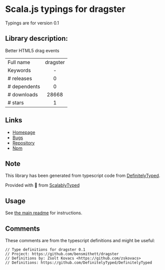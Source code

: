
# Scala.js typings for dragster

Typings are for version 0.1

## Library description:
Better HTML5 drag events

|                    |                 |
| ------------------ | :-------------: |
| Full name          | dragster |
| Keywords           | - |
| # releases         | 0 |
| # dependents       | 0 |
| # downloads        | 28668 |
| # stars            | 1 |

## Links
- [Homepage](https://github.com/bensmithett/dragster)
- [Bugs](https://github.com/bensmithett/dragster/issues)
- [Repository](https://github.com/bensmithett/dragster)
- [Npm](https://www.npmjs.com/package/dragster)
    


## Note
This library has been generated from typescript code from [DefinitelyTyped](https://definitelytyped.org).

Provided with :purple_heart: from [ScalablyTyped](https://github.com/oyvindberg/ScalablyTyped)

## Usage
See [the main readme](../../readme.md) for instructions.

## Comments

These comments are from the typescript definitions and might be useful:
```
// Type definitions for dragster 0.1
// Project: https://github.com/bensmithett/dragster
// Definitions by: Zsolt Kovacs <https://github.com/zskovacs>
// Definitions: https://github.com/DefinitelyTyped/DefinitelyTyped

```

